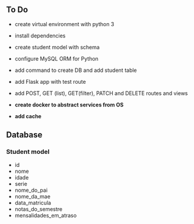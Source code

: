 ## To Do
- create virtual environment with python 3
- install dependencies
- create student model with schema
- configure MySQL ORM for Python
- add command to create DB and add student table
- add Flask app with test route
- add POST, GET (list), GET(filter), PATCH and DELETE routes and views

- **create docker to abstract services from OS**
- **add cache**

## Database
### Student model
- id
- nome
- idade
- serie
- nome_do_pai
- nome_da_mae
- data_matricula
- notas_do_semestre
- mensalidades_em_atraso
